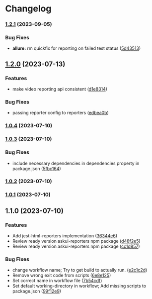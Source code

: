 # Changelog

### [1.2.1](https://github.com/askui/askui-reporters/compare/1.2.0...1.2.1) (2023-09-05)


### Bug Fixes

* **allure:** rm quickfix for reporting on failed test status ([5d43513](https://github.com/askui/askui-reporters/commit/5d43513444d3c6cfe95b07f36be3becb4e99da38))

## [1.2.0](https://github.com/askui/askui-reporters/compare/1.0.4...1.2.0) (2023-07-13)


### Features

* make video reporting api consistent ([d1e8314](https://github.com/askui/askui-reporters/commit/d1e831431a89cb8c1bfe2c5664a68b2fbfeaf423))


### Bug Fixes

* passing reporter config to reporters ([edbea0b](https://github.com/askui/askui-reporters/commit/edbea0bc4a9c42c9bdadbb0e8806d809117695d1))

### [1.0.4](https://github.com/askui/askui-reporters/compare/1.0.3...1.0.4) (2023-07-10)

### [1.0.3](https://github.com/askui/askui-reporters/compare/1.0.2...1.0.3) (2023-07-10)


### Bug Fixes

* include necessary dependencies in dependencies property in package.json ([5fbc164](https://github.com/askui/askui-reporters/commit/5fbc16446c256aa22a5d20c363544f1e5ee87e12))

### [1.0.2](https://github.com/askui/askui-reporters/compare/1.0.1...1.0.2) (2023-07-10)

### [1.0.1](https://github.com/askui/askui-reporters/compare/1.1.0...1.0.1) (2023-07-10)

## 1.1.0 (2023-07-10)


### Features

* Add jest-html-reporters implementation ([36344e6](https://github.com/askui/askui-reporters/commit/36344e6004aafb79faff0d495dc85cf4da0bbef9))
* Review ready version askui-reporters npm package ([d48f2e5](https://github.com/askui/askui-reporters/commit/d48f2e5cd2d654c1530c134d38fda9313f271e3e))
* Review ready version askui-reporters npm package ([cc1d857](https://github.com/askui/askui-reporters/commit/cc1d8573b366d6d0288068953523e2ca375dee6d))


### Bug Fixes

* change workflow name; Try to get build to actually run. ([e2c1c2d](https://github.com/askui/askui-reporters/commit/e2c1c2d5b99236daefa2c5dcae217e0da619f634))
* Remove wrong exit code from scripts ([6e8e125](https://github.com/askui/askui-reporters/commit/6e8e1255f67985b1598a9f33fbb21e5574b2d813))
* Set correct name in workflow file ([7b54cdf](https://github.com/askui/askui-reporters/commit/7b54cdf145bfc68b6bf95e354105a5befce5bda7))
* Set default working-directory in workflow; Add missing scripts to package.json ([99f12e9](https://github.com/askui/askui-reporters/commit/99f12e94f2461ba09f83b131135377a7adb39a39))